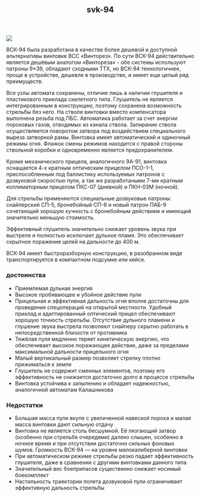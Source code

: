 <html>
<head>
    <title> svk-94 </title>
<link rel="stylesheet"href="style.css">
    <body>
        <header> 
            <h2> svk-94 </h2>
        </header>
            <img src="https://war-time.ru/images/blog/strelkovoe-orujie/vintovki-karabiny/rossiya-sssr/vsk-94/dop/vsk-94-glav.jpg">
            <p> ВСК-94 была разработана в качестве более дешевой и доступной альтернативы винтовке ВСС «Винторез». По сути ВСК-94 действительно является дешёвым аналогом «Винтореза» - <span>обе системы используют патроны 9×39,</span> обладают сходными ТТХ, но <span>ВСК-94 технологичнее,</span> проще в устройстве, <span>дешевле в производстве</span>, и имеет еще целый ряд преимуществ.</p>

<p><span>Все узлы автомата сохранены, отличие лишь в наличии глушителя и пластикового приклада</span> скелетного типа. Глушитель не является интегрированным в конструкцию, поэтому сохранена возможность стрельбы без него. На стволе винтовки вместо компенсатора выполнена резьба под ПБС. Автоматика работает за счет энергии пороховых газов, отводимых из канала ствола. Запирание ствола осуществляется поворотом затвора под воздействием специального выреза затворной рамы. <span>Винтовка имеет автоматический и одиночный режимы огня.</span> Флажок смены режимов находится с правой стороны ствольной коробки и одновременно является предохранителем.</p>

<p>Кроме механического прицела, аналогичного 9А-91, <span>винтовка оснащается 4-х кратным оптическим прицелом ПСО-1-1,</span> приспособленным под баллистику используемых патронов с дозвуковой скоростью пули, <span>а так же разработаными 7-ми кратным коллиматорным прицелом ПКС-07 (дневной) и ПКН-03М (ночной).</span></p>

<p>Для стрельбы применяются специальные дозвуковые патроны: <span>снайперский СП-5, бронебойный СП-6 и новый патрон ПАБ-9</span> сочетающий хорошую кучность с бронебойным действием и имеющий значительно меньшую стоимость.</p>

<p>Эффективный глушитель значительно снижает уровень звука при выстреле и полностью исключает дульное пламя. Это обеспечивает скрытное поражение целей на дальности до 400 м.</p>

<p>ВСК-94 имеет быстроразборную конструкцию, в разобранном виде транспортируется в компактном подсумке или кейсе.</p>
<div class="great">
<h3> достоинства </h3>
</div>
          <ul> 
             <li> Приемлемая дульная энергия </li>  
             <li> Высокое пробивающее и убойное действие пули </li>
             <li> Прицельная и эффективная дальность огня вполне достаточны для проведения спецопераций на открытой местности. Удобный приклад и адаптированный оптический прицел обеспечивают хорошую точность стрельбы. Отсутствие дульного пламени и глушение звука выстрела позволяют снайперу скрытно работать в непосредственной близости от противника </li>
             <li> Тяжёлая пуля медленно теряет кинетическую энергию, что обеспечивает высокое поражающее действие, даже за пределами максимальной дальности прицельного огня </li>
             <li> Малый вертикальный размер позволяет стрелку плотно прижиматься к земле</li>
             <li> Глушитель не содержит сменных элементов, поэтому его эффективность не снижается достаточно долго в процессе стрельбы </li>
             <li> Винтовка устойчива к запылению и обладает надежностью, аналогичной автоматам Калашникова </li>
          </ul>
          <div class="mda">
          <h3> Недостатки </h3>
          </div>
          <ul> 
              <li> Большая масса пули вкупе с увеличенной навеской пороха и малая масса винтовки дают сильную отдачу</li>
              <li> Винтовка не является столь бесшумной. Её лязгающий затвор (особенно при стрельбе очередями) далеко слышен, особенно в ночное время и при отсутствии достаточно сильных фоновых шумов. Громкость ВСК-94 — на уровне малокалиберной винтовки </li>
              <li> При автоматическом режиме стрельбы резко падает эффективность глушителя, даже в сравнении с другими винтовками данного типа </li>
              <li> Значительный вес боеприпасов существенно снижает носимый боекомплект </li> 
              <li> Настильность траектории полета дозвуковой пули ограничивает эффективную дальность стрельбы </li> 
          </ul>
    </body>
    </html>
